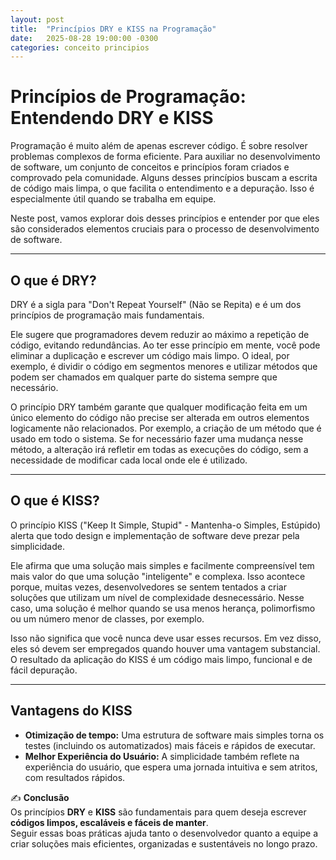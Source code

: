 ```yaml
---
layout: post
title:  "Princípios DRY e KISS na Programação"
date:   2025-08-28 19:00:00 -0300
categories: conceito principios
---
```


# Princípios de Programação: Entendendo DRY e KISS

Programação é muito além de apenas escrever código. É sobre resolver problemas complexos de forma eficiente. Para auxiliar no desenvolvimento de software, um conjunto de conceitos e princípios foram criados e comprovado pela comunidade. Alguns desses princípios buscam a escrita de código mais limpa, o que facilita o entendimento e a depuração. Isso é especialmente útil quando se trabalha em equipe.

Neste post, vamos explorar dois desses princípios e entender por que eles são considerados elementos cruciais para o processo de desenvolvimento de software.

---

## O que é DRY?

DRY é a sigla para "Don't Repeat Yourself" (Não se Repita) e é um dos princípios de programação mais fundamentais.

Ele sugere que programadores devem reduzir ao máximo a repetição de código, evitando redundâncias. Ao ter esse princípio em mente, você pode eliminar a duplicação e escrever um código mais limpo. O ideal, por exemplo, é dividir o código em segmentos menores e utilizar métodos que podem ser chamados em qualquer parte do sistema sempre que necessário.

O princípio DRY também garante que qualquer modificação feita em um único elemento do código não precise ser alterada em outros elementos logicamente não relacionados. Por exemplo, a criação de um método que é usado em todo o sistema. Se for necessário fazer uma mudança nesse método, a alteração irá refletir em todas as execuções do código, sem a necessidade de modificar cada local onde ele é utilizado.

---

## O que é KISS?

O princípio KISS ("Keep It Simple, Stupid" - Mantenha-o Simples, Estúpido) alerta que todo design e implementação de software deve prezar pela simplicidade.

Ele afirma que uma solução mais simples e facilmente compreensível tem mais valor do que uma solução "inteligente" e complexa. Isso acontece porque, muitas vezes, desenvolvedores se sentem tentados a criar soluções que utilizam um nível de complexidade desnecessário. Nesse caso, uma solução é melhor quando se usa menos herança, polimorfismo ou um número menor de classes, por exemplo.

Isso não significa que você nunca deve usar esses recursos. Em vez disso, eles só devem ser empregados quando houver uma vantagem substancial. O resultado da aplicação do KISS é um código mais limpo, funcional e de fácil depuração.

---

## Vantagens do KISS

- **Otimização de tempo:** Uma estrutura de software mais simples torna os testes (incluindo os automatizados) mais fáceis e rápidos de executar.
- **Melhor Experiência do Usuário:** A simplicidade também reflete na experiência do usuário, que espera uma jornada intuitiva e sem atritos, com resultados rápidos.


✍️ **Conclusão**  
Os princípios **DRY** e **KISS** são fundamentais para quem deseja escrever **códigos limpos, escaláveis e fáceis de manter**.  
Seguir essas boas práticas ajuda tanto o desenvolvedor quanto a equipe a criar soluções mais eficientes, organizadas e sustentáveis no longo prazo.
